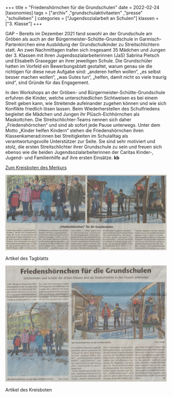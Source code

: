 +++
title = "Friedenshörnchen für die Grundschulen"
date = 2022-02-24
[taxonomies]
tags = ["archiv" ,"grundschulaktivitaeten" ,"presse" ,"schulleben" ]
categories = ["Jugendsozialarbeit an Schulen"]
klassen = ["3. Klasse"]
+++

GAP – Bereits im Dezember 2021 fand sowohl an der Grundschule am Gröben als auch an der Bürgermeister-Schütte-Grundschule in Garmisch-Partenkirchen eine Ausbildung der Grundschulkinder zu Streitschlichtern statt. An zwei Nachmittagen trafen sich insgesamt 35 Mädchen und Jungen der 3. Klassen mit ihren Jugendsozialarbeiterinnen (JaS) Sabrina Pietsch und Elisabeth Grasegger an ihrer jeweiligen Schule. Die Grundschüler hatten im Vorfeld ein Bewerbungsblatt gestaltet, warum genau sie die richtigen für diese neue Aufgabe sind: „anderen helfen wollen“, „es selbst besser machen wollen“, „was Gutes tun“, „helfen, damit nicht so viele traurig sind“, sind Gründe für das Engagement.
<!-- more -->
In den Workshops an der Gröben- und Bürgermeister-Schütte-Grundschule erfuhren die Kinder, welche unterschiedlichen Sichtweisen es bei einem Streit geben kann, wie Streitende aufeinander zugehen können und wie sich Konflikte friedlich lösen lassen. Beim Wiederherstellen des Schulfriedens begleitet die Mädchen und Jungen ihr Plüsch-Eichhörnchen als Maskottchen. Die Streitschlichter-Teams nennen sich daher „Friedenshörnchen“ und sind ab sofort jede Pause unterwegs. Unter dem Motto „Kinder helfen Kindern“ stehen die Friedenshörnchen ihren Klassenkamerad:innen bei Streitigkeiten im Schulalltag als verantwortungsvolle Unterstützer zur Seite. Sie sind sehr motiviert und stolz, die ersten Streitschlichter ihrer Grundschule zu sein und freuen sich ebenso wie die beiden Jugendsozialarbeiterinnen der Caritas Kinder-, Jugend- und Familienhilfe auf ihre ersten Einsätze. **kb**

[Zum Kreisboten des Merkurs](https://www.merkur.de/lokales/garmisch-partenkirchen/kreisbote/garmisch-partenkirchen-friedenshoernchen-fuer-die-grundschulen-91346610.html)

![](images/Friedenshoernchen-Tagblatt-1024x479.jpg)

Artikel des Tagblatts

![](images/Friedenshoernchen-Kreisbote-1024x738.jpg)

Artikel des Kreisboten
